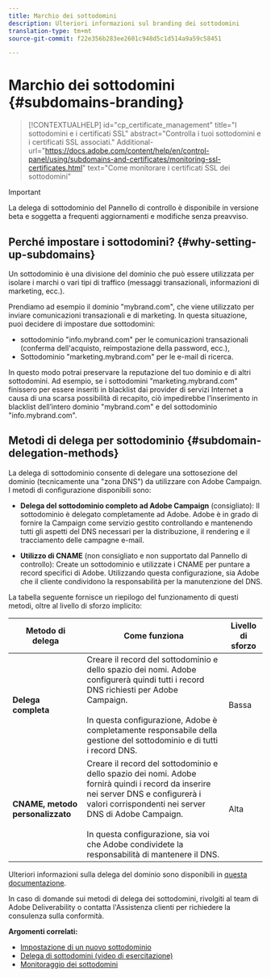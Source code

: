 ```yaml
---
title: Marchio dei sottodomini
description: Ulteriori informazioni sul branding dei sottodomini
translation-type: tm+mt
source-git-commit: f22e356b283ee2601c948d5c1d514a9a59c58451

---
```



# Marchio dei sottodomini {#subdomains-branding}

>[!CONTEXTUALHELP]
>id=&quot;cp_certificate_management&quot;
>title=&quot;I sottodomini e i certificati SSL&quot;
>abstract=&quot;Controlla i tuoi sottodomini e i certificati SSL associati.&quot;
>Additional-url=&quot;https://docs.adobe.com/content/help/en/control-panel/using/subdomains-and-certificates/monitoring-ssl-certificates.html&quot; text=&quot;Come monitorare i certificati SSL dei sottodomini&quot;

>[!IMPORTANT]
>
>La delega di sottodominio del Pannello di controllo è disponibile in versione beta e soggetta a frequenti aggiornamenti e modifiche senza preavviso.

## Perché impostare i sottodomini? {#why-setting-up-subdomains}

Un sottodominio è una divisione del dominio che può essere utilizzata per isolare i marchi o vari tipi di traffico (messaggi transazionali, informazioni di marketing, ecc.).

Prendiamo ad esempio il dominio &quot;mybrand.com&quot;, che viene utilizzato per inviare comunicazioni transazionali e di marketing. In questa situazione, puoi decidere di impostare due sottodomini:

* sottodominio &quot;info.mybrand.com&quot; per le comunicazioni transazionali (conferma dell&#39;acquisto, reimpostazione della password, ecc.),
* Sottodominio &quot;marketing.mybrand.com&quot; per le e-mail di ricerca.

In questo modo potrai preservare la reputazione del tuo dominio e di altri sottodomini. Ad esempio, se i sottodomini &quot;marketing.mybrand.com&quot; finissero per essere inseriti in blacklist dai provider di servizi Internet a causa di una scarsa possibilità di recapito, ciò impedirebbe l’inserimento in blacklist dell’intero dominio &quot;mybrand.com&quot; e del sottodominio &quot;info.mybrand.com&quot;.

## Metodi di delega per sottodominio {#subdomain-delegation-methods}

La delega di sottodominio consente di delegare una sottosezione del dominio (tecnicamente una &quot;zona DNS&quot;) da utilizzare con Adobe Campaign. I metodi di configurazione disponibili sono:

* **Delega del sottodominio completo ad Adobe Campaign** (consigliato): Il sottodominio è delegato completamente ad Adobe. Adobe è in grado di fornire la Campaign come servizio gestito controllando e mantenendo tutti gli aspetti del DNS necessari per la distribuzione, il rendering e il tracciamento delle campagne e-mail.

* **Utilizzo di CNAME** (non consigliato e non supportato dal Pannello di controllo): Create un sottodominio e utilizzate i CNAME per puntare a record specifici di Adobe. Utilizzando questa configurazione, sia Adobe che il cliente condividono la responsabilità per la manutenzione del DNS.

La tabella seguente fornisce un riepilogo del funzionamento di questi metodi, oltre al livello di sforzo implicito:

| Metodo di delega | Come funziona | Livello di sforzo |
|---|---|---|
| **Delega completa** | Creare il record del sottodominio e dello spazio dei nomi. Adobe configurerà quindi tutti i record DNS richiesti per Adobe Campaign.<br/><br/>In questa configurazione, Adobe è completamente responsabile della gestione del sottodominio e di tutti i record DNS. | Bassa |
| **CNAME, metodo personalizzato** | Creare il record del sottodominio e dello spazio dei nomi. Adobe fornirà quindi i record da inserire nei server DNS e configurerà i valori corrispondenti nei server DNS di Adobe Campaign.<br/><br/>In questa configurazione, sia voi che Adobe condividete la responsabilità di mantenere il DNS. | Alta |

Ulteriori informazioni sulla delega del dominio sono disponibili in [questa documentazione](https://helpx.adobe.com/campaign/kb/domain-name-delegation.html).

In caso di domande sui metodi di delega dei sottodomini, rivolgiti al team di Adobe Deliverability o contatta l&#39;Assistenza clienti per richiedere la consulenza sulla conformità.

**Argomenti correlati:**

* [Impostazione di un nuovo sottodominio](../../subdomains-certificates/using/setting-up-new-subdomain.md)
* [Delega di sottodomini (video di esercitazione)](https://docs.adobe.com/content/help/en/campaign-learn/campaign-standard-tutorials/administrating/control-panel/subdomain-delegation.html)
* [Monitoraggio dei sottodomini](../../subdomains-certificates/using/monitoring-subdomains.md)
